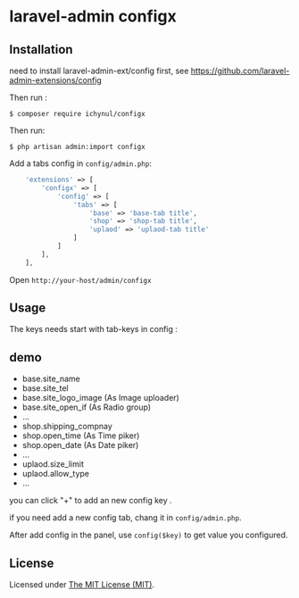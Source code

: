 laravel-admin configx
======

## Installation

need to install laravel-admin-ext/config first, see https://github.com/laravel-admin-extensions/config

Then run :
```
$ composer require ichynul/configx
```
Then run: 
```
$ php artisan admin:import configx
```
Add a tabs config in `config/admin.php`:
```php
    'extensions' => [
        'configx' => [
            'config' => [
                'tabs' => [
                    'base' => 'base-tab title',
                    'shop' => 'shop-tab title',
                    'uplaod' => 'uplaod-tab title'
                ]
            ]
        ],
    ],

```

Open `http://your-host/admin/configx`

## Usage

The keys needs start with tab-keys in config :
## demo
+ base.site_name
+ base.site_tel
+ base.site_logo_image (As Image uploader)
+ base.site_open_if (As Radio group)
+ ...
+ shop.shipping_compnay
+ shop.open_time (As Time piker)
+ shop.open_date (As Date piker)
+ ...
+ uplaod.size_limit
+ uplaod.allow_type
+ ...

you can click "+" to add an new config key .

if you need add a new config tab, chang it in `config/admin.php`.

After add config in the panel, use `config($key)` to get value you configured.

License
------------
Licensed under [The MIT License (MIT)](LICENSE).